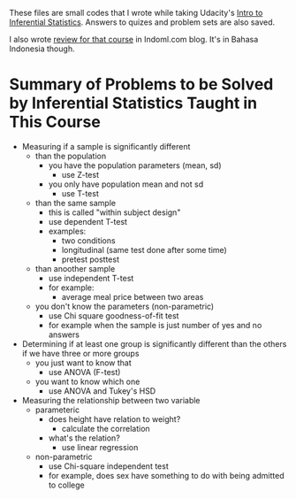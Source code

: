 These files are small codes that I wrote while taking Udacity's 
[Intro to Inferential Statistics](https://www.udacity.com/course/intro-to-inferential-statistics--ud201). 
Answers to quizes and problem sets are also saved.

I also wrote [review for that course](https://indoml.com/2017/09/09/mooc-review-intro-to-inferential-statistics-udacity/) 
in Indoml.com blog. It's in Bahasa Indonesia though.

# Summary of Problems to be Solved by Inferential Statistics Taught in This Course

* Measuring if a sample is significantly different
  * than the population
    * you have the population parameters (mean, sd)
      * use Z-test
    * you only have population mean and not sd
      * use T-test
  * than the same sample
      * this is called "within subject design"
      * use dependent T-test
      * examples:
        * two conditions
        * longitudinal (same test done after some time)
        * pretest posttest
  * than anoother sample
      * use independent T-test
      * for example:
        * average meal price between two areas
  * you don't know the parameters (non-parametric)
      * use Chi square goodness-of-fit test
      * for example when the sample is just number of yes and no answers
* Determining if at least one group is significantly different than the others if we have three or more groups
  * you just want to know that
    * use ANOVA (F-test)
  * you want to know which one
    * use ANOVA and Tukey's HSD
* Measuring the relationship between two variable
  * parameteric
    * does height have relation to weight?
      * calculate the correlation
    * what's the relation?
      * use linear regression
  * non-parametric
    * use Chi-square independent test
    * for example, does sex have something to do with being admitted to college
